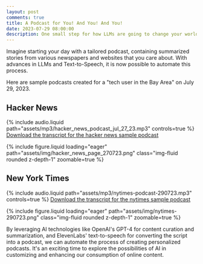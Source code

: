 ```yaml
---
layout: post
comments: true
title: A Podcast for You! And You! And You!
date: 2023-07-29 08:00:00
description: One small step for how LLMs are going to change your world
---
```


Imagine starting your day with a tailored podcast, containing summarized stories from various newspapers and websites that you care about. With advances in LLMs and Text-to-Speech, it is now possible to automate this process.

Here are sample podcasts created for a "tech user in the Bay Area" on July 29, 2023.

## Hacker News

{% include audio.liquid path="assets/mp3/hacker_news_podcast_jul_27_23.mp3" controls=true %}
<a href="/assets/txt/hacker_news_podcast_jul_27_23.txt" target="_blank">Download the transcript for the hacker news sample podcast</a>

{% include figure.liquid loading="eager" path="assets/img/hacker_news_page_270723.png" class="img-fluid rounded z-depth-1" zoomable=true %}

## New York Times

{% include audio.liquid path="assets/mp3/nytimes-podcast-290723.mp3" controls=true %}
<a href="/assets/txt/nytimes-podcast-transcript-290723.txt" target="_blank">Download the transcript for the nytimes sample podcast</a>

{% include figure.liquid loading="eager" path="assets/img/nytimes-290723.png" class="img-fluid rounded z-depth-1" zoomable=true %}

By leveraging AI technologies like OpenAI's GPT-4 for content curation and summarization, and ElevenLabs' text-to-speech for converting the script into a podcast, we can automate the process of creating personalized podcasts. It's an exciting time to explore the possibilities of AI in customizing and enhancing our consumption of online content.
